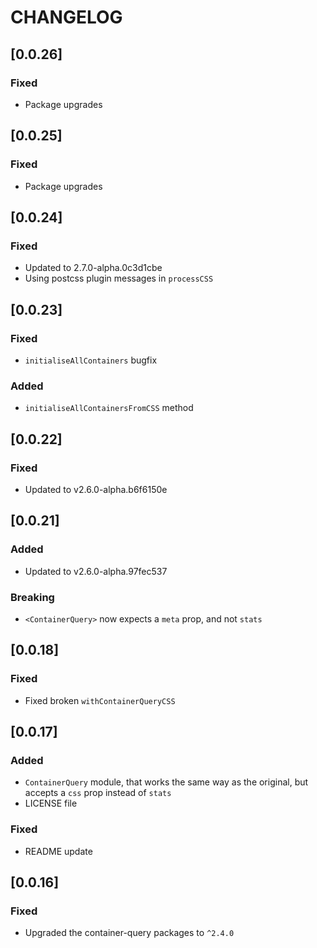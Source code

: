 # CHANGELOG

## [0.0.26]

### Fixed

* Package upgrades

## [0.0.25]

### Fixed

* Package upgrades

## [0.0.24]

### Fixed

* Updated to 2.7.0-alpha.0c3d1cbe
* Using postcss plugin messages in `processCSS`

## [0.0.23]

### Fixed

* `initialiseAllContainers` bugfix

### Added

* `initialiseAllContainersFromCSS` method

## [0.0.22]

### Fixed

* Updated to v2.6.0-alpha.b6f6150e

## [0.0.21]

### Added

* Updated to v2.6.0-alpha.97fec537

### Breaking

* `<ContainerQuery>` now expects a `meta` prop, and not `stats`

## [0.0.18]

### Fixed

* Fixed broken `withContainerQueryCSS`

## [0.0.17]

### Added

* `ContainerQuery` module, that works the same way as the original, but accepts
  a `css` prop instead of `stats`
* LICENSE file

### Fixed

* README update

## [0.0.16]

### Fixed

* Upgraded the container-query packages to `^2.4.0`
